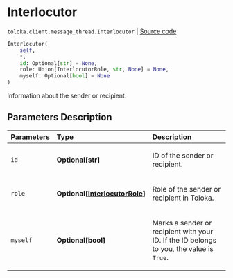 # Interlocutor
`toloka.client.message_thread.Interlocutor` | [Source code](https://github.com/Toloka/toloka-kit/blob/v1.1.4/src/client/message_thread.py#L47)

```python
Interlocutor(
    self,
    *,
    id: Optional[str] = None,
    role: Union[InterlocutorRole, str, None] = None,
    myself: Optional[bool] = None
)
```

Information about the sender or recipient.

## Parameters Description

| Parameters | Type | Description |
| :----------| :----| :-----------|
`id`|**Optional\[str\]**|<p>ID of the sender or recipient.</p>
`role`|**Optional\[[InterlocutorRole](toloka.client.message_thread.Interlocutor.InterlocutorRole.md)\]**|<p>Role of the sender or recipient in Toloka.</p>
`myself`|**Optional\[bool\]**|<p>Marks a sender or recipient with your ID. If the ID belongs to you, the value is `True`.</p>
